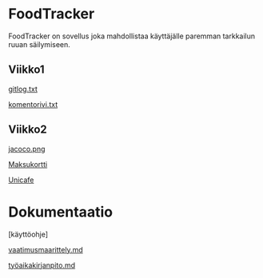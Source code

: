 # FoodTracker

FoodTracker on sovellus joka mahdollistaa käyttäjälle paremman tarkkailun ruuan säilymiseen.


## Viikko1

[gitlog.txt](https://github.com/lossitomatossi/ot-harjoitustyo/blob/master/laskarit/viikko1/gitlog.txt)

[komentorivi.txt](https://github.com/lossitomatossi/ot-harjoitustyo/blob/master/laskarit/viikko1/komentorivi.txt)

## Viikko2


[jacoco.png](https://github.com/lossitomatossi/ot-harjoitustyo/blob/master/laskarit/viikko2/jacoco.png)

[Maksukortti](https://github.com/lossitomatossi/ot-harjoitustyo/tree/master/laskarit/viikko2/Maksukortti)

[Unicafe](https://github.com/lossitomatossi/ot-harjoitustyo/tree/master/laskarit/viikko2/Unicafe)


# Dokumentaatio

[käyttöohje]

[vaatimusmaarittely.md](https://github.com/lossitomatossi/ot-harjoitustyo/blob/master/dokumentaatio/vaatimusmaarittely.md)

[työaikakirjanpito.md](https://github.com/lossitomatossi/ot-harjoitustyo/blob/master/dokumentaatio/tyoaikakirjanpito.md)
